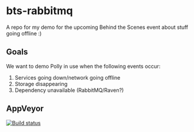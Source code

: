 # bts-rabbitmq
A repo for my demo for the upcoming Behind the Scenes event about stuff going offline :)

## Goals
We want to demo Polly in use when the following events occur:

1. Services going down/network going offline
2. Storage disappearing
3. Dependency unavailable (RabbitMQ/Raven?)

## AppVeyor
[![Build status](https://ci.appveyor.com/api/projects/status/h5osvji62oc66c7a?svg=true)](https://ci.appveyor.com/project/phermens-coolblue/bts-rabbitmq)